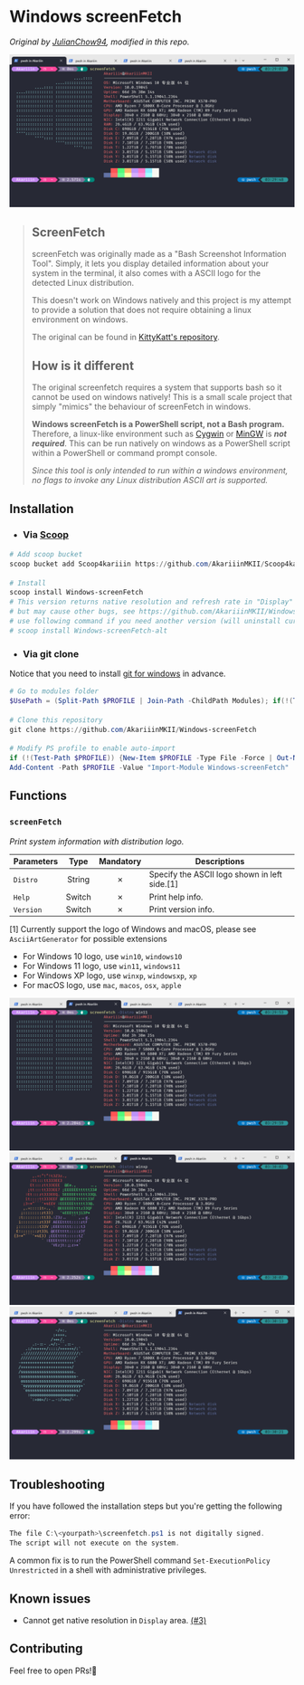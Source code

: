 # Windows screenFetch

_Original by [JulianChow94](https://github.com/JulianChow94/Windows-screenFetch), modified in this repo._

![Windows screenFetch](screenshots/win10_logo.png)

> ## ScreenFetch
>
> screenFetch was originally made as a "Bash Screenshot Information Tool". Simply, it lets you display detailed information about your system in the terminal, it also comes with a ASCII logo for the detected Linux distribution.
>
> This doesn't work on Windows natively and this project is my attempt to provide a solution that does not require obtaining a linux environment on windows.
>
> The original can be found in [KittyKatt's repository](https://github.com/KittyKatt/screenFetch).
>
> ## How is it different
>
> The original screenfetch requires a system that supports bash so it cannot be used on windows natively! This is a small scale project that simply "mimics" the behaviour of screenFetch in windows.
>
> __Windows screenFetch is a PowerShell script, not a Bash program.__ Therefore, a linux-like environment such as [Cygwin](https://www.cygwin.com/) or [MinGW](http://www.mingw.org/wiki/msys) is ___not required___. This can be run natively on windows as a PowerShell script within a PowerShell or command prompt console.
>
> _Since this tool is only intended to run within a windows environment, no flags to invoke any Linux distribution ASCII art is supported._

## Installation

- ### Via [Scoop](https://github.com/ScoopInstaller/Scoop)

```PowerShell
# Add scoop bucket
scoop bucket add Scoop4kariiin https://github.com/AkariiinMKII/Scoop4kariiin

# Install
scoop install Windows-screenFetch
# This version returns native resolution and refresh rate in "Display"
# but may cause other bugs, see https://github.com/AkariiinMKII/Windows-screenFetch/issues/3
# use following command if you need another version (will uninstall current branch version)
# scoop install Windows-screenFetch-alt
```

- ### Via git clone

Notice that you need to install [git for windows](https://gitforwindows.org/) in advance.

```PowerShell
# Go to modules folder
$UsePath = (Split-Path $PROFILE | Join-Path -ChildPath Modules); if(!(Test-Path $UsePath)) {New-Item $UsePath -Type Directory -Force | Out-Null}; Set-Location $UsePath

# Clone this repository
git clone https://github.com/AkariiinMKII/Windows-screenFetch

# Modify PS profile to enable auto-import
if (!(Test-Path $PROFILE)) {New-Item $PROFILE -Type File -Force | Out-Null}
Add-Content -Path $PROFILE -Value "Import-Module Windows-screenFetch"
```

## Functions

### `screenFetch`

_Print system information with distribution logo._

|Parameters|Type|Mandatory|Descriptions|
|----|:----:|:----:|----|
|`Distro`|String|&cross;|Specify the ASCII logo shown in left side.[1]|
|`Help`|Switch|&cross;|Print help info.|
|`Version`|Switch|&cross;|Print version info.|

[1] Currently support the logo of Windows and macOS, please see `AsciiArtGenerator` for possible extensions

- For Windows 10 logo, use `win10`, `windows10`
- For Windows 11 logo, use `win11`, `windows11`
- For Windows XP logo, use `winxp`, `windowsxp`, `xp`
- For macOS logo, use `mac`, `macos`, `osx`, `apple`

![Windows 11 logo](screenshots/win11_logo.png)
![Windows XP logo](screenshots/winxp_logo.png)
![macOS logo](screenshots/macos_logo.png)

## Troubleshooting

If you have followed the installation steps but you're getting the following error:

```PowerShell
The file C:\<yourpath>\screenfetch.ps1 is not digitally signed.
The script will not execute on the system.
```

A common fix is to run the PowerShell command `Set-ExecutionPolicy Unrestricted` in a shell with administrative privileges.

## Known issues

- Cannot get native resolution in `Display` area. [(#3)](https://github.com/AkariiinMKII/Windows-screenFetch/issues/3)

## Contributing

Feel free to open PRs!🥳
